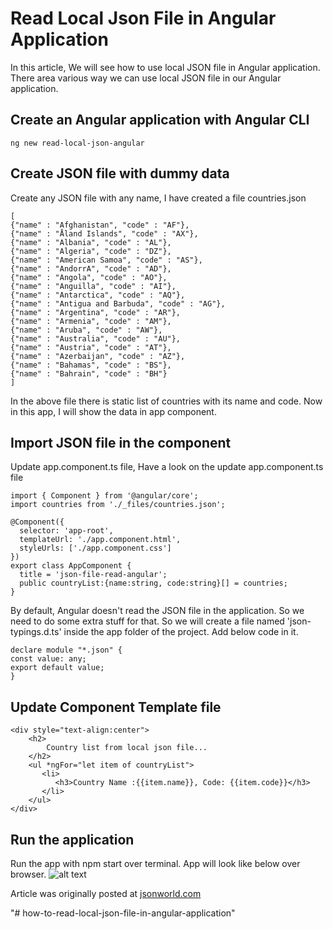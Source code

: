 # Read Local Json File in Angular Application
In this article, We will see how to use local JSON file in Angular application. There area various way we can use local JSON file in our Angular application.

## Create an Angular application with Angular CLI
```
ng new read-local-json-angular
```

## Create JSON file with dummy data
Create any JSON file with any name, I have created a file countries.json

```
[
{"name" : "Afghanistan", "code" : "AF"},
{"name" : "Åland Islands", "code" : "AX"},
{"name" : "Albania", "code" : "AL"},
{"name" : "Algeria", "code" : "DZ"},
{"name" : "American Samoa", "code" : "AS"},
{"name" : "AndorrA", "code" : "AD"},
{"name" : "Angola", "code" : "AO"},
{"name" : "Anguilla", "code" : "AI"},
{"name" : "Antarctica", "code" : "AQ"},
{"name" : "Antigua and Barbuda", "code" : "AG"},
{"name" : "Argentina", "code" : "AR"},
{"name" : "Armenia", "code" : "AM"},
{"name" : "Aruba", "code" : "AW"},
{"name" : "Australia", "code" : "AU"},
{"name" : "Austria", "code" : "AT"},
{"name" : "Azerbaijan", "code" : "AZ"},
{"name" : "Bahamas", "code" : "BS"},
{"name" : "Bahrain", "code" : "BH"}
]
```

In the above file there is static list of countries with its name and code. Now in this app, I will show the data in app component.

## Import JSON file in the component

Update app.component.ts file, Have a look on the update app.component.ts file

```
import { Component } from '@angular/core';
import countries from './_files/countries.json';
 
@Component({
  selector: 'app-root',
  templateUrl: './app.component.html',
  styleUrls: ['./app.component.css']
})
export class AppComponent {
  title = 'json-file-read-angular';
  public countryList:{name:string, code:string}[] = countries;
}
```

By default, Angular doesn't read the JSON file in the application. So we need to do some extra stuff for that. So we will create a file named 'json-typings.d.ts' inside the app folder of the project. Add below code in it.

```
declare module "*.json" {
const value: any;
export default value;
} 
```

## Update Component Template file

```
<div style="text-align:center">
    <h2>
        Country list from local json file...
    </h2>
    <ul *ngFor="let item of countryList">
       <li>
          <h3>Country Name :{{item.name}}, Code: {{item.code}}</h3>
       </li>
    </ul>
</div>
```


## Run the application
Run the app with npm start over terminal. App will look like below over browser.
![alt text](https://jsonworld.com/images/read-local-json-file-angular-country-list.png)

Article was originally posted at [jsonworld.com](https://jsonworld.com/demo/how-to-read-local-json-file-in-angular)

"# how-to-read-local-json-file-in-angular-application" 
